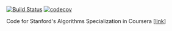 [![Build Status](https://travis-ci.org/ypconstante/algorithms-specialization.svg?branch=master)](https://travis-ci.org/ypconstante/algorithms-specialization) 
[![codecov](https://codecov.io/gh/ypconstante/algorithms-specialization/branch/master/graph/badge.svg)](https://codecov.io/gh/ypconstante/algorithms-specialization)  

Code for Stanford's Algorithms Specialization in Coursera [[link](https://www.coursera.org/specializations/algorithms)] 

